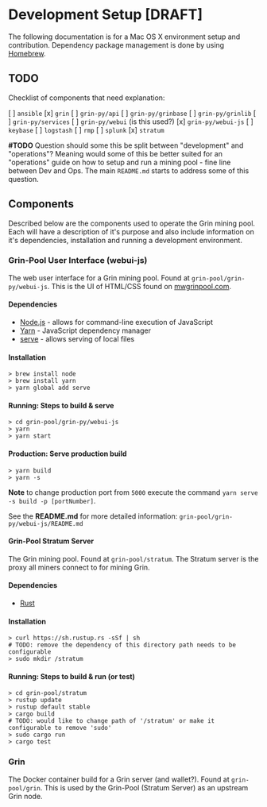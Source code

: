 # Development Setup [DRAFT]

The following documentation is for a Mac OS X environment setup and
contribution. Dependency package management is done by using
[Homebrew](https://brew.sh/).

## TODO

Checklist of components that need explanation:

[ ] `ansible`
[x] `grin`
[ ] `grin-py/api`
[ ] `grin-py/grinbase`
[ ] `grin-py/grinlib`
[ ] `grin-py/services`
[ ] `grin-py/webui` (is this used?)
[x] `grin-py/webui-js`
[ ] `keybase`
[ ] `logstash`
[ ] `rmp`
[ ] `splunk`
[x] `stratum`

**#TODO** Question should some this be split between "development" and "operations"?
Meaning would some of this be better suited for an "operations" guide on how to
setup and run a mining pool - fine line between Dev and Ops. The main `README.md`
starts to address some of this question.

## Components

Described below are the components used to operate the Grin mining pool. Each
will have a description of it's purpose and also include information on it's
dependencies, installation and running a development environment.

### Grin-Pool User Interface (webui-js)

The web user interface for a Grin mining pool. Found at
`grin-pool/grin-py/webui-js`. This is the UI of HTML/CSS found on
[mwgrinpool.com](https://mwgrinpool.com).

#### Dependencies

* [Node.js](https://nodejs.org) - allows for command-line execution of JavaScript
* [Yarn](https://yarnpkg.com) - JavaScript dependency manager
* [serve](https://www.npmjs.com/package/serve) - allows serving of local files

#### Installation

```
> brew install node
> brew install yarn
> yarn global add serve
```

#### Running: Steps to build & serve

```
> cd grin-pool/grin-py/webui-js
> yarn
> yarn start
```

#### Production: Serve production build

```
> yarn build
> yarn -s
```

**Note** to change production port from `5000` execute the command
`yarn serve -s build -p [portNumber]`.

See the **README.md** for more detailed information:
`grin-pool/grin-py/webui-js/README.md`

#### Grin-Pool Stratum Server

The Grin mining pool. Found at `grin-pool/stratum`. The Stratum server is the
proxy all miners connect to for mining Grin.

#### Dependencies

* [Rust](https://www.rust-lang.org/)

#### Installation

```
> curl https://sh.rustup.rs -sSf | sh
# TODO: remove the dependency of this directory path needs to be configurable
> sudo mkdir /stratum
```

#### Running: Steps to build & run (or test)

```
> cd grin-pool/stratum
> rustup update
> rustup default stable
> cargo build
# TODO: would like to change path of '/stratum' or make it configurable to remove 'sudo'
> sudo cargo run
> cargo test
```

### Grin

The Docker container build for a Grin server (and wallet?). Found at
`grin-pool/grin`. This is used by the Grin-Pool (Stratum Server) as an upstream
Grin node.
